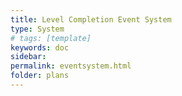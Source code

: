 ```yaml
---
title: Level Completion Event System
type: System
# tags: [template]
keywords: doc
sidebar: 
permalink: eventsystem.html
folder: plans
---
```

